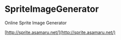# SpriteImageGenerator

Online Sprite Image Generator

[http://sprite.asamaru.net/](http://sprite.asamaru.net/)